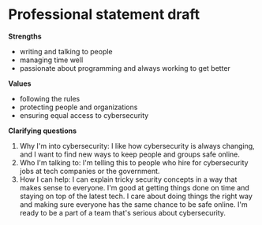 # Professional statement draft
**Strengths**
- writing and talking to people
- managing time well
- passionate about programming and always working to get better

**Values**
- following the rules
- protecting people and organizations
- ensuring equal access to cybersecurity

**Clarifying questions**
1. Why I'm into cybersecurity: I like how cybersecurity is always changing, and I want to find new ways to keep people and groups safe online.
2. Who I'm talking to: I'm telling this to people who hire for cybersecurity jobs at tech companies or the government.
3. How I can help: I can explain tricky security concepts in a way that makes sense to everyone. I'm good at getting things done on time and staying on top of the latest tech. I care about doing things the right way and making sure everyone has the same chance to be safe online. I'm ready to be a part of a team that's serious about cybersecurity.
